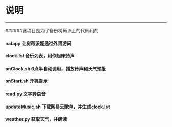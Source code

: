 # 说明
--------
######此项目是为了备份树莓派上的代码用的


#### natapp 让树莓派能通过外网访问
#### clock.lst 音乐列表，用作起床铃声 
#### onClock.sh 6点半自动调用，播放铃声和天气预报
#### onStart.sh 开机提示
#### read.py 文字转语音
#### updateMusic.sh 下载网易云歌单，并生成clock.lst
#### weather.py 获取天气，并朗读
